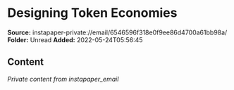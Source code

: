 # Designing Token Economies

**Source:** instapaper-private://email/6546596f318e0f9ee86d4700a61bb98a/
**Folder:** Unread
**Added:** 2022-05-24T05:56:45




## Content
*Private content from instapaper_email*
